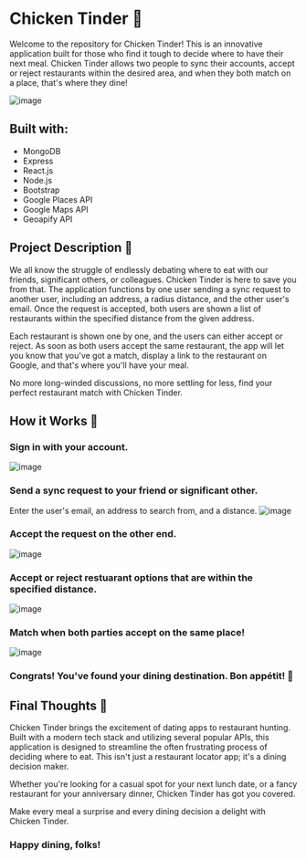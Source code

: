 # Chicken Tinder 🍗
Welcome to the repository for Chicken Tinder! This is an innovative application built for those who find it tough to decide where to have their next meal. Chicken Tinder allows two people to sync their accounts, accept or reject restaurants within the desired area, and when they both match on a place, that's where they dine!

![image](https://github.com/BenMcBride/Chicken-Tinder/assets/96863998/e93938f9-234d-4eee-8ec9-029cf855f93a)


## Built with:
- MongoDB
- Express
- React.js
- Node.js
- Bootstrap
- Google Places API
- Google Maps API
- Geoapify API

## Project Description 🐔
We all know the struggle of endlessly debating where to eat with our friends, significant others, or colleagues. Chicken Tinder is here to save you from that. The application functions by one user sending a sync request to another user, including an address, a radius distance, and the other user's email. Once the request is accepted, both users are shown a list of restaurants within the specified distance from the given address.

Each restaurant is shown one by one, and the users can either accept or reject. As soon as both users accept the same restaurant, the app will let you know that you've got a match, display a link to the restaurant on Google, and that's where you'll have your meal.

No more long-winded discussions, no more settling for less, find your perfect restaurant match with Chicken Tinder.

## How it Works 🤯
### Sign in with your account.
![image](https://github.com/BenMcBride/Chicken-Tinder/assets/96863998/cb533d48-ff16-4e8e-bb43-fc249dd1bc7f)

### Send a sync request to your friend or significant other.
Enter the user's email, an address to search from, and a distance.
![image](https://github.com/BenMcBride/Chicken-Tinder/assets/96863998/91bc9646-3cc2-4728-b4f8-91cb395cf7b3)

### Accept the request on the other end.
![image](https://github.com/BenMcBride/Chicken-Tinder/assets/96863998/497d93fd-a034-45de-ba39-bdc7c25a440e)

### Accept or reject restuarant options that are within the specified distance.
![image](https://github.com/BenMcBride/Chicken-Tinder/assets/96863998/034509bd-cdbc-484d-ae49-4cc31e340841)

### Match when both parties accept on the same place!
![image](https://github.com/BenMcBride/Chicken-Tinder/assets/96863998/3c838dc0-246d-4765-8d60-04acb94444ff)

### Congrats! You've found your dining destination. Bon appétit! 🥂



## Final Thoughts 🤔
Chicken Tinder brings the excitement of dating apps to restaurant hunting. Built with a modern tech stack and utilizing several popular APIs, this application is designed to streamline the often frustrating process of deciding where to eat. This isn't just a restaurant locator app; it's a dining decision maker.

Whether you're looking for a casual spot for your next lunch date, or a fancy restaurant for your anniversary dinner, Chicken Tinder has got you covered.

Make every meal a surprise and every dining decision a delight with Chicken Tinder.

### Happy dining, folks!



